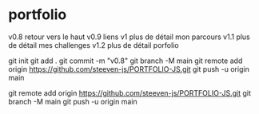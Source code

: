 # portfolio
v0.8 retour vers le haut
v0.9 liens
v1 plus de détail mon parcours
v1.1 plus de détail mes challenges
v1.2 plus de détail porfolio

git init
git add .
git commit -m "v0.8"
git branch -M main
git remote add origin https://github.com/steeven-js/PORTFOLIO-JS.git
git push -u origin main

git remote add origin https://github.com/steeven-js/PORTFOLIO-JS.git
git branch -M main
git push -u origin main


